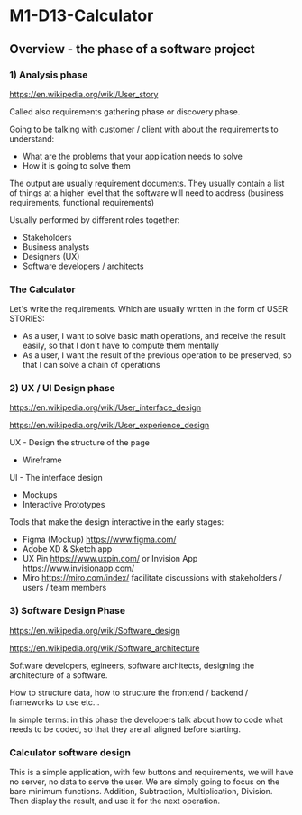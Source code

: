 # M1-D13-Calculator

## Overview - the phase of a software project

### 1) Analysis phase

https://en.wikipedia.org/wiki/User_story

Called also requirements gathering phase or discovery phase.

Going to be talking with customer / client with about the requirements to understand:

- What are the problems that your application needs to solve
- How it is going to solve them

The output are usually requirement documents.
They usually contain a list of things at a higher level that the software will need to address
(business requirements, functional requirements)

Usually performed by different roles together:

- Stakeholders
- Business analysts
- Designers (UX)
- Software developers / architects

### The Calculator

Let's write the requirements. Which are usually written in the form of USER STORIES:

- As a user, I want to solve basic math operations, and receive the result easily, so that I don't have to compute them mentally
- As a user, I want the result of the previous operation to be preserved, so that I can solve a chain of operations

### 2) UX / UI Design phase

https://en.wikipedia.org/wiki/User_interface_design

https://en.wikipedia.org/wiki/User_experience_design

UX - Design the structure of the page

- Wireframe

UI - The interface design

- Mockups
- Interactive Prototypes

Tools that make the design interactive in the early stages:

- Figma (Mockup) https://www.figma.com/
- Adobe XD & Sketch app
- UX Pin https://www.uxpin.com/ or Invision App https://www.invisionapp.com/
- Miro https://miro.com/index/ facilitate discussions with stakeholders / users / team members

### 3) Software Design Phase

https://en.wikipedia.org/wiki/Software_design

https://en.wikipedia.org/wiki/Software_architecture

Software developers, egineers, software architects, designing the architecture of a software.

How to structure data, how to structure the frontend / backend / frameworks to use etc...

In simple terms: in this phase the developers talk about how to code what needs to be coded, so that they are all aligned before starting.

### Calculator software design

This is a simple application, with few buttons and requirements, we will have no server, no data to serve the user. We are simply going to focus on the bare minimum functions. Addition, Subtraction, Multiplication, Division. Then display the result, and use it for the next operation.

